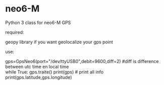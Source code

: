 # neo6-M

Python 3 class for neo6-M GPS

required:

geopy library if you want geolocalize your gps point

use:


gps=GpsNeo6(port="/dev/ttyUSB0",debit=9600,diff=2) #diff is difference between utc time en local time    
while True:
  gps.traite()
  print(gps) # print all info
  print(gps.latitude,gps.longitude)
  
